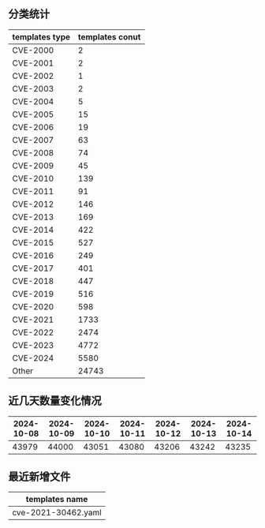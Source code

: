 ## 分类统计
| templates type | templates conut | 
| --- | --- |
| CVE-2000 | 2 |
| CVE-2001 | 2 |
| CVE-2002 | 1 |
| CVE-2003 | 2 |
| CVE-2004 | 5 |
| CVE-2005 | 15 |
| CVE-2006 | 19 |
| CVE-2007 | 63 |
| CVE-2008 | 74 |
| CVE-2009 | 45 |
| CVE-2010 | 139 |
| CVE-2011 | 91 |
| CVE-2012 | 146 |
| CVE-2013 | 169 |
| CVE-2014 | 422 |
| CVE-2015 | 527 |
| CVE-2016 | 249 |
| CVE-2017 | 401 |
| CVE-2018 | 447 |
| CVE-2019 | 516 |
| CVE-2020 | 598 |
| CVE-2021 | 1733 |
| CVE-2022 | 2474 |
| CVE-2023 | 4772 |
| CVE-2024 | 5580 |
| Other | 24743 |
## 近几天数量变化情况
|2024-10-08 | 2024-10-09 | 2024-10-10 | 2024-10-11 | 2024-10-12 | 2024-10-13 | 2024-10-14|
|--- | ------ | ------ | ------ | ------ | ------ | ---|
|43979 | 44000 | 43051 | 43080 | 43206 | 43242 | 43235|
## 最近新增文件
| templates name | 
| --- |
| cve-2021-30462.yaml |
